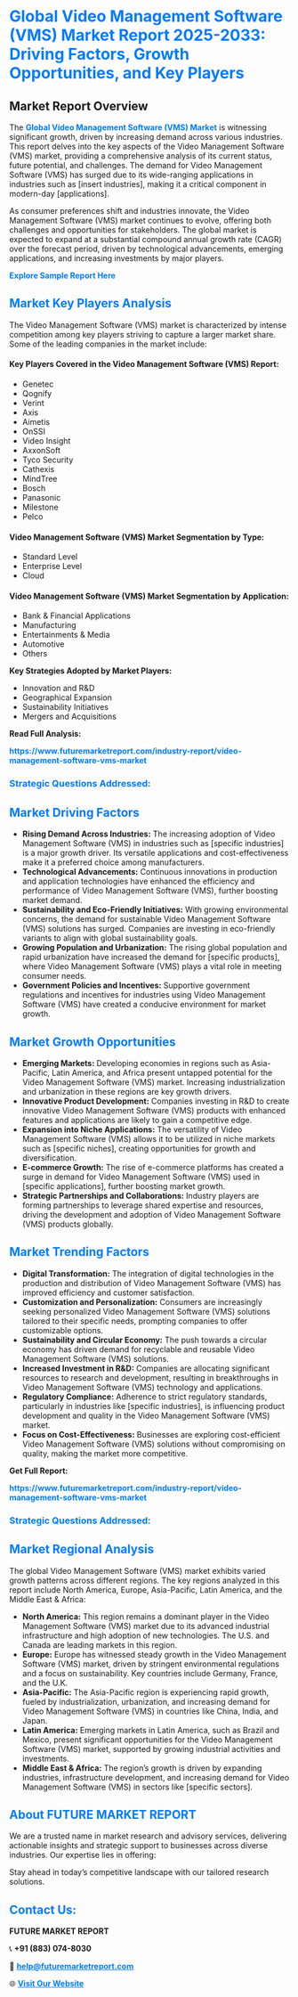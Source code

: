 <h1 style="color: #007BFF;">Global Video Management Software (VMS) Market Report 2025-2033: Driving Factors, Growth Opportunities, and Key Players</h1>

<section id="overview">
<h2>Market Report Overview</h2>
<p>The <a href="https://www.futuremarketreport.com/industry-report/video-management-software-vms-market" style="color: #007BFF; text-decoration: none;"><strong>Global Video Management Software (VMS) Market</strong></a> is witnessing significant growth, driven by increasing demand across various industries. This report delves into the key aspects of the Video Management Software (VMS) market, providing a comprehensive analysis of its current status, future potential, and challenges. The demand for Video Management Software (VMS) has surged due to its wide-ranging applications in industries such as [insert industries], making it a critical component in modern-day [applications].</p>
<p>As consumer preferences shift and industries innovate, the Video Management Software (VMS) market continues to evolve, offering both challenges and opportunities for stakeholders. The global market is expected to expand at a substantial compound annual growth rate (CAGR) over the forecast period, driven by technological advancements, emerging applications, and increasing investments by major players.</p>
</section>

<section id="overview">
<p><a href="https://www.futuremarketreport.com/request-sample/reportId=101491" style="color: #007BFF; text-decoration: none;"><strong>Explore Sample Report Here</strong></a></p>
</section>

<section id="key-players">
<h2 style="color: #007BFF;">Market Key Players Analysis</h2>
<p>The Video Management Software (VMS) market is characterized by intense competition among key players striving to capture a larger market share. Some of the leading companies in the market include:</p>
<h4>Key Players Covered in the Video Management Software (VMS) Report:</h4>
<ul><li>Genetec</li><li>Qognify</li><li>Verint</li><li>Axis</li><li>Aimetis</li><li>OnSSI</li><li>Video Insight</li><li>AxxonSoft</li><li>Tyco Security</li><li>Cathexis</li><li>MindTree</li><li>Bosch</li><li>Panasonic</li><li>Milestone</li><li>Pelco</li></ul>
<h4>Video Management Software (VMS) Market Segmentation by Type:</h4>
<ul><li>Standard Level</li><li>Enterprise Level</li><li>Cloud</li></ul>

<h4>Video Management Software (VMS) Market Segmentation by Application:</h4>
<ul><li>Bank &amp; Financial Applications</li><li>Manufacturing</li><li>Entertainments &amp; Media</li><li>Automotive</li><li>Others</li></ul>
<p><strong>Key Strategies Adopted by Market Players:</strong></p>
<ul>
<li>Innovation and R&D</li>
<li>Geographical Expansion</li>
<li>Sustainability Initiatives</li>
<li>Mergers and Acquisitions</li>
</ul>
</section>

<section>
<p><strong>Read Full Analysis: </strong></p><a href="https://www.futuremarketreport.com/industry-report/video-management-software-vms-market" style="color: #007BFF; text-decoration: none;"><strong>https://www.futuremarketreport.com/industry-report/video-management-software-vms-market</strong></a>
<h3 style="color: #007BFF;">Strategic Questions Addressed:</h3>
</section>

<section id="driving-factors">
<h2 style="color: #007BFF;">Market Driving Factors</h2>
<ul>
<li><strong>Rising Demand Across Industries:</strong> The increasing adoption of Video Management Software (VMS) in industries such as [specific industries] is a major growth driver. Its versatile applications and cost-effectiveness make it a preferred choice among manufacturers.</li>
<li><strong>Technological Advancements:</strong> Continuous innovations in production and application technologies have enhanced the efficiency and performance of Video Management Software (VMS), further boosting market demand.</li>
<li><strong>Sustainability and Eco-Friendly Initiatives:</strong> With growing environmental concerns, the demand for sustainable Video Management Software (VMS) solutions has surged. Companies are investing in eco-friendly variants to align with global sustainability goals.</li>
<li><strong>Growing Population and Urbanization:</strong> The rising global population and rapid urbanization have increased the demand for [specific products], where Video Management Software (VMS) plays a vital role in meeting consumer needs.</li>
<li><strong>Government Policies and Incentives:</strong> Supportive government regulations and incentives for industries using Video Management Software (VMS) have created a conducive environment for market growth.</li>
</ul>
</section>

<section id="growth-opportunities">
<h2 style="color: #007BFF;">Market Growth Opportunities</h2>
<ul>
<li><strong>Emerging Markets:</strong> Developing economies in regions such as Asia-Pacific, Latin America, and Africa present untapped potential for the Video Management Software (VMS) market. Increasing industrialization and urbanization in these regions are key growth drivers.</li>
<li><strong>Innovative Product Development:</strong> Companies investing in R&D to create innovative Video Management Software (VMS) products with enhanced features and applications are likely to gain a competitive edge.</li>
<li><strong>Expansion into Niche Applications:</strong> The versatility of Video Management Software (VMS) allows it to be utilized in niche markets such as [specific niches], creating opportunities for growth and diversification.</li>
<li><strong>E-commerce Growth:</strong> The rise of e-commerce platforms has created a surge in demand for Video Management Software (VMS) used in [specific applications], further boosting market growth.</li>
<li><strong>Strategic Partnerships and Collaborations:</strong> Industry players are forming partnerships to leverage shared expertise and resources, driving the development and adoption of Video Management Software (VMS) products globally.</li>
</ul>
</section>

<section id="trending-factors">
<h2 style="color: #007BFF;">Market Trending Factors</h2>
<ul>
<li><strong>Digital Transformation:</strong> The integration of digital technologies in the production and distribution of Video Management Software (VMS) has improved efficiency and customer satisfaction.</li>
<li><strong>Customization and Personalization:</strong> Consumers are increasingly seeking personalized Video Management Software (VMS) solutions tailored to their specific needs, prompting companies to offer customizable options.</li>
<li><strong>Sustainability and Circular Economy:</strong> The push towards a circular economy has driven demand for recyclable and reusable Video Management Software (VMS) solutions.</li>
<li><strong>Increased Investment in R&D:</strong> Companies are allocating significant resources to research and development, resulting in breakthroughs in Video Management Software (VMS) technology and applications.</li>
<li><strong>Regulatory Compliance:</strong> Adherence to strict regulatory standards, particularly in industries like [specific industries], is influencing product development and quality in the Video Management Software (VMS) market.</li>
<li><strong>Focus on Cost-Effectiveness:</strong> Businesses are exploring cost-efficient Video Management Software (VMS) solutions without compromising on quality, making the market more competitive.</li>
</ul>
</section>

<section>
<p><strong>Get Full Report: </strong></p><a href="https://www.futuremarketreport.com/industry-report/video-management-software-vms-market" style="color: #007BFF; text-decoration: none;"><strong>https://www.futuremarketreport.com/industry-report/video-management-software-vms-market</strong></a>
<h3 style="color: #007BFF;">Strategic Questions Addressed:</h3>
</section>


<section id="regional-analysis">
<h2 style="color: #007BFF;">Market Regional Analysis</h2>
<p>The global Video Management Software (VMS) market exhibits varied growth patterns across different regions. The key regions analyzed in this report include North America, Europe, Asia-Pacific, Latin America, and the Middle East & Africa:</p>
<ul>
<li><strong>North America:</strong> This region remains a dominant player in the Video Management Software (VMS) market due to its advanced industrial infrastructure and high adoption of new technologies. The U.S. and Canada are leading markets in this region.</li>
<li><strong>Europe:</strong> Europe has witnessed steady growth in the Video Management Software (VMS) market, driven by stringent environmental regulations and a focus on sustainability. Key countries include Germany, France, and the U.K.</li>
<li><strong>Asia-Pacific:</strong> The Asia-Pacific region is experiencing rapid growth, fueled by industrialization, urbanization, and increasing demand for Video Management Software (VMS) in countries like China, India, and Japan.</li>
<li><strong>Latin America:</strong> Emerging markets in Latin America, such as Brazil and Mexico, present significant opportunities for the Video Management Software (VMS) market, supported by growing industrial activities and investments.</li>
<li><strong>Middle East & Africa:</strong> The region’s growth is driven by expanding industries, infrastructure development, and increasing demand for Video Management Software (VMS) in sectors like [specific sectors].</li>
</ul>
</section>

<footer>
<h2 style="color: #007BFF;">About FUTURE MARKET REPORT</h2>
<p>We are a trusted name in market research and advisory services, delivering actionable insights and strategic support to businesses across diverse industries. Our expertise lies in offering:</p>

<p>Stay ahead in today’s competitive landscape with our tailored research solutions.</p>

<h2 style="color: #007BFF;">Contact Us:</h2>
<p><strong>FUTURE MARKET REPORT</strong></p>
<p>📞 <strong>+91 (883) 074-8030</strong></p>
<p>📧 <strong><a href="mailto:help@futuremarketreport.com" style="color: #007BFF;">help@futuremarketreport.com</a></strong></p>
<p>🌐 <strong><a href="https://www.futuremarketreport.com/" style="color: #007BFF;">Visit Our Website</a></strong></p>
</footer>